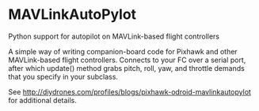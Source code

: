 # MAVLinkAutoPylot
Python support for autopilot on MAVLink-based flight controllers

A simple way of writing companion-board code for Pixhawk and other MAVLink-based flight controllers. Connects to your FC over a serial port, after which update() method grabs pitch, roll, yaw, and throttle demands that you specify in your subclass.

See http://diydrones.com/profiles/blogs/pixhawk-odroid-mavlinkautopylot for additional details.
